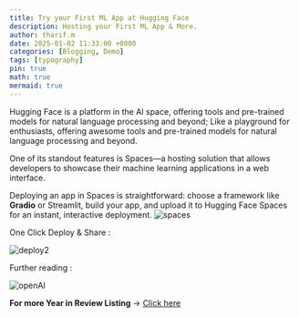 ```yaml
---
title: Try your First ML App at Hugging Face
description: Hosting your First ML App & More.
author: tharif.m
date: 2025-01-02 11:33:00 +0800
categories: [Blogging, Demo]
tags: [typography]
pin: true
math: true
mermaid: true
---
```

Hugging Face is a platform in the AI space, offering tools and pre-trained models for natural language processing and beyond; Like a playground for enthusiasts, offering awesome tools and pre-trained models for natural language processing and beyond.

One of its standout features is Spaces—a hosting solution that allows developers to showcase their machine learning applications in a web interface. 

Deploying an app in Spaces is straightforward: choose a framework like **Gradio** or Streamlit, build your app, and upload it to Hugging Face Spaces for an instant, interactive deployment.
![spaces](https://github.com/user-attachments/assets/058466dd-a4b1-4eb1-959e-a734813031b7)

One Click Deploy & Share : 

![deploy2](https://github.com/user-attachments/assets/cde96dee-7fbc-4ee5-9a17-800a714a422e)


Further reading :

![openAI](https://github.com/user-attachments/assets/1c23dbc5-9024-4ee4-9309-474f01c4b695)

**For more Year in Review Listing** -> [Click here]([url](https://huggingface.co/spaces/huggingface/open-source-ai-year-in-review-2024)) 



